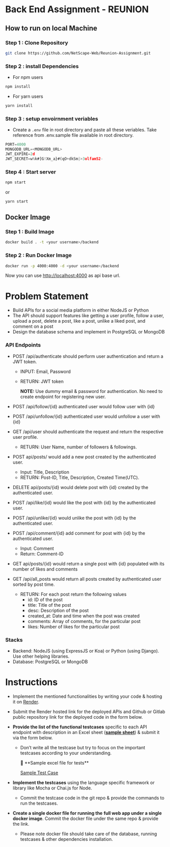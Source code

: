 # Back End Assignment - REUNION

## **How to run on local Machine**

### Step 1 : Clone Repository

```bash
git clone https://github.com/NetScape-Web/Reunion-Assignment.git
```

### Step 2 : install Dependencies

- For npm users

```bash
npm install
```

- For yarn users

```bash
yarn install
```

### Step 3 : setup envoirnment veriables

- Create a `.env` file in root directory and paste all these veriables. Take reference from .env.sample file available in root directory.

```js
PORT=4000
MONGODB_URL=<MONGODB_URL>
JWT_EXPIRE=2d
JWT_SECRET=w%k#]G!Xm_a}#(qO+dkSm|>3olfam52-
```

### Step 4 : Start server

```bash
npm start
```

or

```bash
yarn start
```

## **Docker Image**

### Step 1 : Build Image

```bash
docker build . -t <your username>/backend
```

### Step 2 : Run Docker Image

```bash
docker run -p 4000:4000 -d <your username>/backend
```

Now you can use [http://localhost:4000](http://localhost:4000) as api base url.

# Problem Statement

- Build APIs for a social media platform in either NodeJS or Python
- The API should support features like getting a user profile, follow a user, upload a post, delete a post, like a post, unlike a liked post, and comment on a post
- Design the database schema and implement in PostgreSQL or MongoDB

### **API Endpoints**

- POST /api/authenticate should perform user authentication and return a JWT token.

  - INPUT: Email, Password
  - RETURN: JWT token

    **NOTE:** Use dummy email & password for authentication. No need to create endpoint for registering new user.

- POST /api/follow/{id} authenticated user would follow user with {id}
- POST /api/unfollow/{id} authenticated user would unfollow a user with {id}
- GET /api/user should authenticate the request and return the respective user profile.
  - RETURN: User Name, number of followers & followings.
- POST api/posts/ would add a new post created by the authenticated user.
  - Input: Title, Description
  - RETURN: Post-ID, Title, Description, Created Time(UTC).
- DELETE api/posts/{id} would delete post with {id} created by the authenticated user.
- POST /api/like/{id} would like the post with {id} by the authenticated user.
- POST /api/unlike/{id} would unlike the post with {id} by the authenticated user.
- POST /api/comment/{id} add comment for post with {id} by the authenticated user.
  - Input: Comment
  - Return: Comment-ID
- GET api/posts/{id} would return a single post with {id} populated with its number of likes and comments
- GET /api/all_posts would return all posts created by authenticated user sorted by post time.
  - RETURN: For each post return the following values
    - id: ID of the post
    - title: Title of the post
    - desc: Description of the post
    - created_at: Date and time when the post was created
    - comments: Array of comments, for the particular post
    - likes: Number of likes for the particular post

### **Stacks**

- Backend: NodeJS (using ExpressJS or Koa) or Python (using Django). Use other helping libraries.
- Database: PostgreSQL or MongoDB

# Instructions

- Implement the mentioned functionalities by writing your code & hosting it on [Render](https://render.com/).
- Submit the Render hosted link for the deployed APIs and Github or Gitlab public repository link for the deployed code in the form below.
- **Provide the list of the functional testcases** specific to each API endpoint with description in an Excel sheet ([**sample sheet**](https://www.notion.so/Back-End-Assignment-REUNION-bd5e48b7aab54e91b6ee8829c3e30c4a)) & submit it via the form below.

  - Don’t write all the testcase but try to focus on the important testcases according to your understanding.
    <aside>
    💬 **Sample excel file for tests**

    [Sample Test Case](https://s3-us-west-2.amazonaws.com/secure.notion-static.com/04d601bc-47d5-45f9-bcd5-eba09e7b6acc/Untitled.xlsx)

    </aside>

- **Implement the testcases** using the language specific framework or library like Mocha or Chai.js for Node.
  - Commit the testcase code in the git repo & provide the commands to run the testcases.
- **Create a single docker file for running the** **full web app under a single docker image**. Commit the docker file under the same repo & provide the link.
  - Please note docker file should take care of the database, running testcases & other dependencies installation.

